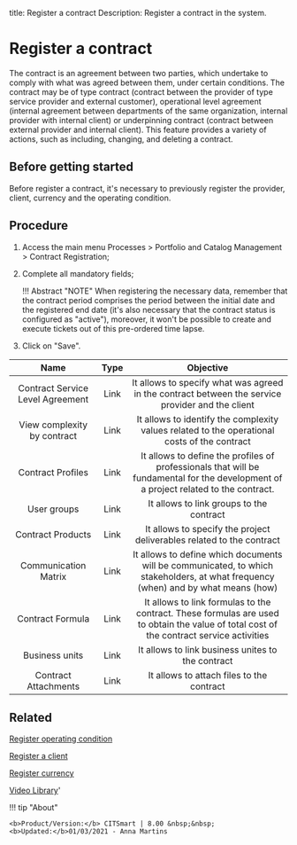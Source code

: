 title: Register a contract
Description: Register a contract in the system.
# Register a contract

The contract is an agreement between two parties, which undertake to comply with what was agreed between them, under certain conditions. The contract may be of type contract (contract between the provider of type service provider and external customer), operational level agreement (internal agreement between departments of the same organization, internal provider with internal client) or underpinning contract (contract between external provider and internal client).
This feature provides a variety of actions, such as including, changing, and deleting a contract.

Before getting started
--------------------------

Before register a contract, it's necessary to previously register the provider,
client, currency and the operating condition.

Procedure
-------------

1.  Access the main menu Processes \> Portfolio and Catalog Management \>
    Contract Registration;

2.  Complete all mandatory fields;

    !!! Abstract "NOTE"
        When registering the necessary data, remember that the contract period
        comprises the period between the initial date and the registered end date
        (it's also necessary that the contract status is configured as "active"),
        moreover, it won't be possible to create and execute tickets out of this
        pre-ordered time lapse.  

3.  Click on "Save".

|               Name               | Type |                                                                 Objective                                                                |
|:--------------------------------:|:----:|:----------------------------------------------------------------------------------------------------------------------------------------:|
| Contract Service Level Agreement | Link |                     It allows to specify what was agreed in the contract between the service provider and the client                     |
|    View complexity by contract   | Link |                       It allows to identify the complexity values related to the operational costs of the contract                       |
|         Contract Profiles        | Link |   It allows to define the profiles of professionals that will be fundamental for the development of a project related to the contract.   |
|            User groups           | Link |                                                 It allows to link groups to the contract                                                 |
|         Contract Products        | Link |                                   It allows to specify the project deliverables related to the contract                                  |
|       Communication Matrix       | Link |     It allows to define which documents will be communicated, to which stakeholders, at what frequency (when) and by what means (how)    |
|         Contract Formula         | Link | It allows to link formulas to the contract. These formulas are used to obtain the value of total cost of the contract service activities |
|          Business units          | Link |                                             It allows to link business unites to the contract                                            |
|       Contract Attachments       | Link |                                                 It allows to attach files to the contract                                                |


Related
-------

[Register operating condition](/en-us/citsmart-platform-8/processes/portfolio-and-catalog/configuration/register-operating-condition.html)

[Register a client](/en-us/citsmart-platform-8/processes/portfolio-and-catalog/configuration/register-client.html)

[Register currency](/en-us/citsmart-platform-8/additional-features/contract-management/configuration/register-currency.html)


<i class='fa fa-youtube-play  fa-2x' style='color:#97ce17;vertical-align: middle;'> </i> [Video Library](https://www.youtube.com/playlist?list=PLB5qK2uzf2RPsG8HdkE7qEHB39yEI_T8y)'

!!! tip "About"

    <b>Product/Version:</b> CITSmart | 8.00 &nbsp;&nbsp;
    <b>Updated:</b>01/03/2021 - Anna Martins
